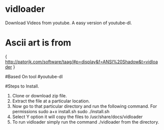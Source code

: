 # vidloader
Download Videos from youtube. A easy version of youtube-dl.



# Ascii art is from
{  http://patorjk.com/software/taag/#p=display&f=ANSI%20Shadow&t=vidloader   }

#Based On tool
#youtube-dl

#Steps to Install.
1. Clone or download zip file.
2. Extract the file at a particular location.
3. Now go to that particular directory and run the following command.
For permissions 
sudo a+x install.sh
sudo ./install.sh
4. Select Y option it will copy the files to /usr/share/docs/vidloader
5. To run vidloader simply run the command ./vidloader from the directory. 
